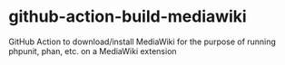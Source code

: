 # github-action-build-mediawiki
GitHub Action to download/install MediaWiki for the purpose of running phpunit, phan, etc. on a MediaWiki extension
